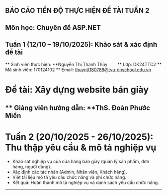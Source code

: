 ## BÁO CÁO TIẾN ĐỘ THỰC HIỆN ĐỀ TÀI TUẦN 2
## Môn học: Chuyên đề ASP.NET
## Tuần 1 (12/10 – 19/10/2025): Khảo sát & xác định đề tài
** Sinh viên thực hiện: **Nguyễn Thị Thanh Thủy  
** Lớp: DK24TTC2
** Mã sinh viên: 170124102
** Email: thuyntt180788@tvu-onschool.edu.vn
# Đề tài: Xây dựng website bán giày
** Giảng viên hướng dẫn: **ThS. Đoàn Phước Miền
---

# Tuần 2 (20/10/2025 - 26/10/2025): Thu thập yêu cầu & mô tả nghiệp vụ
*	Khảo sát nghiệp vụ của cửa hàng bán giày (quản lý sản phẩm, đơn hàng, người dùng).
*	Xác định các tác nhân (Admin, Nhân viên, Khách hàng).
*	Viết tài liệu mô tả yêu cầu chức năng và phi chức năng.
*	Kết quả: Hoàn thành mô tả nghiệp vụ và danh sách yêu cầu chức năng.

---
